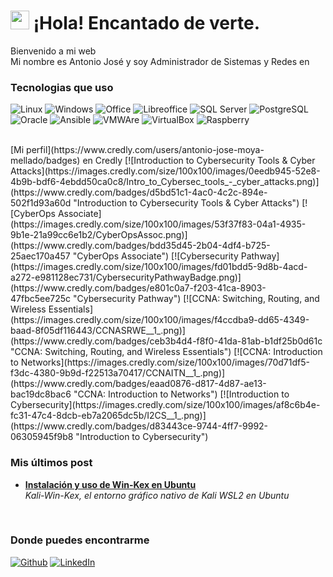 <h1><img src="https://emojis.slackmojis.com/emojis/images/1643514476/4594/blob-wave.gif?1643514476" width="30"/> ¡Hola! Encantado de verte.</h1>


<p>Bienvenido a mi web </br> Mi nombre es Antonio José y soy Administrador de Sistemas y Redes en <img src="https://cdn-icons-png.flaticon.com/512/197/197593.png" width="13"/> </p>
<h3>Tecnologias que uso</h3>
<p>
  <img alt="Linux" src="https://img.shields.io/badge/Linux-FCC624?style=for-the-badge&logo=linux&logoColor=black" />
  <img alt="Windows" src="https://img.shields.io/badge/Windows-0078D6?style=for-the-badge&logo=windows&logoColor=white" /> 
  <img alt="Office" src="https://img.shields.io/badge/Microsoft_Office-D83B01?style=for-the-badge&logo=microsoft-office&logoColor=white" />
  <img alt="Libreoffice" src="https://img.shields.io/badge/LibreOffice-%2318A303?style=for-the-badge&logo=LibreOffice&logoColor=white" />
  <img alt="SQL Server" src="https://img.shields.io/badge/Microsoft_SQL_Server-CC2927?style=for-the-badge&logo=microsoft-sql-server&logoColor=white" />
  <img alt="PostgreSQL" src="https://img.shields.io/badge/PostgreSQL-316192?style=for-the-badge&logo=postgresql&logoColor=white" />
  <img alt="Oracle" src="https://img.shields.io/badge/Oracle-F80000?style=for-the-badge&logo=Oracle&logoColor=white" />
  <img alt="Ansible" src="https://img.shields.io/badge/ansible-%231A1918.svg?style=for-the-badge&logo=ansible&logoColor=white" />
  <img alt="VMWAre" src="https://img.shields.io/badge/VMware-607078?logo=vmware&logoColor=white&style=for-the-badge" />
  <img alt="VirtualBox" src="https://img.shields.io/badge/VirtualBox-183A61?logo=virtualbox&logoColor=white&style=for-the-badge" />
  <img alt="Raspberry" src="https://img.shields.io/badge/Raspberry%20Pi-A22846?style=for-the-badge&logo=Raspberry%20Pi&logoColor=white" />
</p>
<br>
[Mi perfil](https://www.credly.com/users/antonio-jose-moya-mellado/badges) en Credly
<!--START_SECTION:badges-->
[![Introduction to Cybersecurity Tools & Cyber Attacks](https://images.credly.com/size/100x100/images/0eedb945-52e8-4b9b-bdf6-4ebdd50ca0c8/Intro_to_Cybersec_tools_-_cyber_attacks.png)](https://www.credly.com/badges/d5bd51c1-4ac0-4c2c-894e-502f1d93a60d "Introduction to Cybersecurity Tools & Cyber Attacks")
[![CyberOps Associate](https://images.credly.com/size/100x100/images/53f37f83-04a1-4935-9b1e-21a99cc6e1b2/CyberOpsAssoc.png)](https://www.credly.com/badges/bdd35d45-2b04-4df4-b725-25aec170a457 "CyberOps Associate")
[![Cybersecurity Pathway](https://images.credly.com/size/100x100/images/fd01bdd5-9d8b-4acd-a272-e981128ec731/CybersecurityPathwayBadge.png)](https://www.credly.com/badges/e801c0a7-f203-41ca-8903-47fbc5ee725c "Cybersecurity Pathway")
[![CCNA: Switching, Routing, and Wireless Essentials](https://images.credly.com/size/100x100/images/f4ccdba9-dd65-4349-baad-8f05df116443/CCNASRWE__1_.png)](https://www.credly.com/badges/ceb3b4d4-f8f0-41da-81ab-b1df25b0d61c "CCNA: Switching, Routing, and Wireless Essentials")
[![CCNA: Introduction to Networks](https://images.credly.com/size/100x100/images/70d71df5-f3dc-4380-9b9d-f22513a70417/CCNAITN__1_.png)](https://www.credly.com/badges/eaad0876-d817-4d87-ae13-bac19dc8bac6 "CCNA: Introduction to Networks")
[![Introduction to Cybersecurity](https://images.credly.com/size/100x100/images/af8c6b4e-fc31-47c4-8dcb-eb7a2065dc5b/I2CS__1_.png)](https://www.credly.com/badges/d83443ce-9744-4ff7-9992-06305945f9b8 "Introduction to Cybersecurity")
<!--END_SECTION:badges-->
<br>
<h3>Mis últimos post</h3>
  <ul>
    <li><a href="https://antoniojmoya.tk/posts/kex/"><b> Instalación y uso de Win-Kex en Ubuntu</b></a><br/><i>Kali-Win-Kex, el entorno gráfico nativo de Kali WSL2 en Ubuntu </i>
    </li>
  </ul>
<br>
<h3>Donde puedes encontrarme</h3>
<p>
<a href="https://github.com/5h0ckw4v3-dev" target="_blank"><img alt="Github" src="https://img.shields.io/badge/GitHub-%2312100E.svg?&style=for-the-badge&logo=Github&logoColor=white" /></a>
<a href="https://linkedin.com/in/antoniojosemoya" target="_blank"><img alt="LinkedIn" src="https://img.shields.io/badge/linkedin-%230077B5.svg?&style=for-the-badge&logo=linkedin&logoColor=white" /></a>
</p>
